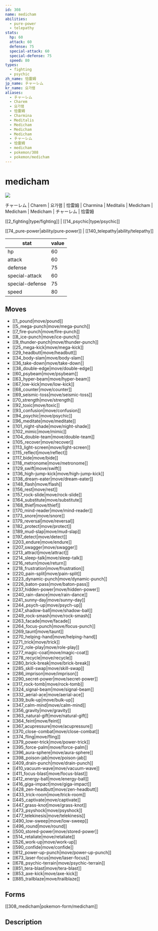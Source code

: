 ```yaml
---
id: 308
name: medicham
abilities:
  - pure-power
  - telepathy
stats:
  hp: 60
  attack: 60
  defense: 75
  special-attack: 60
  special-defense: 75
  speed: 80
types:
  - fighting
  - psychic
zh_name: 恰雷姆
jp_name: チャーレム
kr_name: 요가램
aliases:
  - チャーレム
  - Charem
  - 요가램
  - 恰雷姆
  - Charmina
  - Meditalis
  - Medicham
  - Medicham
  - Medicham
  - チャーレム
  - 恰雷姆
  - medicham
  - pokemon/308
  - pokemon/medicham
---
```

# medicham

![](https://raw.githubusercontent.com/PokeAPI/sprites/master/sprites/pokemon/308.png)

チャーレム | Charem | 요가램 | 恰雷姆 | Charmina | Meditalis | Medicham | Medicham | Medicham | チャーレム | 恰雷姆

[[2_fighting|type/fighting]] | [[14_psychic|type/psychic]]

[[74_pure-power|ability/pure-power]] | [[140_telepathy|ability/telepathy]]

|stat|value|
|---|---|
|hp|60|
|attack|60|
|defense|75|
|special-attack|60|
|special-defense|75|
|speed|80|


## Moves

- [[1_pound|move/pound]]
- [[5_mega-punch|move/mega-punch]]
- [[7_fire-punch|move/fire-punch]]
- [[8_ice-punch|move/ice-punch]]
- [[9_thunder-punch|move/thunder-punch]]
- [[25_mega-kick|move/mega-kick]]
- [[29_headbutt|move/headbutt]]
- [[34_body-slam|move/body-slam]]
- [[36_take-down|move/take-down]]
- [[38_double-edge|move/double-edge]]
- [[60_psybeam|move/psybeam]]
- [[63_hyper-beam|move/hyper-beam]]
- [[67_low-kick|move/low-kick]]
- [[68_counter|move/counter]]
- [[69_seismic-toss|move/seismic-toss]]
- [[70_strength|move/strength]]
- [[92_toxic|move/toxic]]
- [[93_confusion|move/confusion]]
- [[94_psychic|move/psychic]]
- [[96_meditate|move/meditate]]
- [[101_night-shade|move/night-shade]]
- [[102_mimic|move/mimic]]
- [[104_double-team|move/double-team]]
- [[105_recover|move/recover]]
- [[113_light-screen|move/light-screen]]
- [[115_reflect|move/reflect]]
- [[117_bide|move/bide]]
- [[118_metronome|move/metronome]]
- [[129_swift|move/swift]]
- [[136_high-jump-kick|move/high-jump-kick]]
- [[138_dream-eater|move/dream-eater]]
- [[148_flash|move/flash]]
- [[156_rest|move/rest]]
- [[157_rock-slide|move/rock-slide]]
- [[164_substitute|move/substitute]]
- [[168_thief|move/thief]]
- [[170_mind-reader|move/mind-reader]]
- [[173_snore|move/snore]]
- [[179_reversal|move/reversal]]
- [[182_protect|move/protect]]
- [[189_mud-slap|move/mud-slap]]
- [[197_detect|move/detect]]
- [[203_endure|move/endure]]
- [[207_swagger|move/swagger]]
- [[213_attract|move/attract]]
- [[214_sleep-talk|move/sleep-talk]]
- [[216_return|move/return]]
- [[218_frustration|move/frustration]]
- [[220_pain-split|move/pain-split]]
- [[223_dynamic-punch|move/dynamic-punch]]
- [[226_baton-pass|move/baton-pass]]
- [[237_hidden-power|move/hidden-power]]
- [[240_rain-dance|move/rain-dance]]
- [[241_sunny-day|move/sunny-day]]
- [[244_psych-up|move/psych-up]]
- [[247_shadow-ball|move/shadow-ball]]
- [[249_rock-smash|move/rock-smash]]
- [[263_facade|move/facade]]
- [[264_focus-punch|move/focus-punch]]
- [[269_taunt|move/taunt]]
- [[270_helping-hand|move/helping-hand]]
- [[271_trick|move/trick]]
- [[272_role-play|move/role-play]]
- [[277_magic-coat|move/magic-coat]]
- [[278_recycle|move/recycle]]
- [[280_brick-break|move/brick-break]]
- [[285_skill-swap|move/skill-swap]]
- [[286_imprison|move/imprison]]
- [[290_secret-power|move/secret-power]]
- [[317_rock-tomb|move/rock-tomb]]
- [[324_signal-beam|move/signal-beam]]
- [[332_aerial-ace|move/aerial-ace]]
- [[339_bulk-up|move/bulk-up]]
- [[347_calm-mind|move/calm-mind]]
- [[356_gravity|move/gravity]]
- [[363_natural-gift|move/natural-gift]]
- [[364_feint|move/feint]]
- [[367_acupressure|move/acupressure]]
- [[370_close-combat|move/close-combat]]
- [[374_fling|move/fling]]
- [[379_power-trick|move/power-trick]]
- [[395_force-palm|move/force-palm]]
- [[396_aura-sphere|move/aura-sphere]]
- [[398_poison-jab|move/poison-jab]]
- [[409_drain-punch|move/drain-punch]]
- [[410_vacuum-wave|move/vacuum-wave]]
- [[411_focus-blast|move/focus-blast]]
- [[412_energy-ball|move/energy-ball]]
- [[416_giga-impact|move/giga-impact]]
- [[428_zen-headbutt|move/zen-headbutt]]
- [[433_trick-room|move/trick-room]]
- [[445_captivate|move/captivate]]
- [[447_grass-knot|move/grass-knot]]
- [[473_psyshock|move/psyshock]]
- [[477_telekinesis|move/telekinesis]]
- [[490_low-sweep|move/low-sweep]]
- [[496_round|move/round]]
- [[500_stored-power|move/stored-power]]
- [[514_retaliate|move/retaliate]]
- [[526_work-up|move/work-up]]
- [[590_confide|move/confide]]
- [[612_power-up-punch|move/power-up-punch]]
- [[673_laser-focus|move/laser-focus]]
- [[678_psychic-terrain|move/psychic-terrain]]
- [[851_tera-blast|move/tera-blast]]
- [[853_axe-kick|move/axe-kick]]
- [[885_trailblaze|move/trailblaze]]

## Forms



[[308_medicham|pokemon-form/medicham]]

## Description



